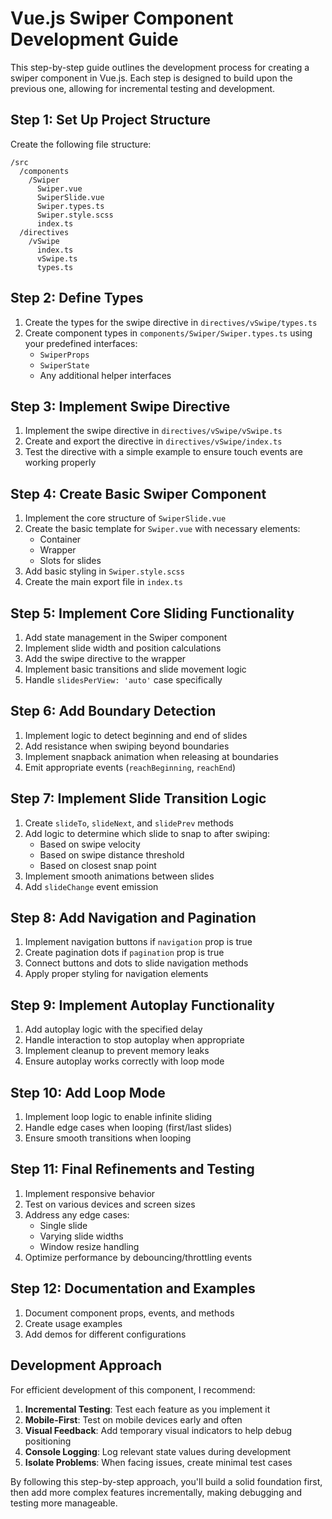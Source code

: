 # Vue.js Swiper Component Development Guide

This step-by-step guide outlines the development process for creating a swiper component in Vue.js. Each step is designed to build upon the previous one, allowing for incremental testing and development.

## Step 1: Set Up Project Structure

Create the following file structure:

```
/src
  /components
    /Swiper
      Swiper.vue
      SwiperSlide.vue
      Swiper.types.ts
      Swiper.style.scss
      index.ts
  /directives
    /vSwipe
      index.ts
      vSwipe.ts
      types.ts
```

## Step 2: Define Types

1. Create the types for the swipe directive in `directives/vSwipe/types.ts`
2. Create component types in `components/Swiper/Swiper.types.ts` using your predefined interfaces:
   - `SwiperProps`
   - `SwiperState`
   - Any additional helper interfaces

## Step 3: Implement Swipe Directive

1. Implement the swipe directive in `directives/vSwipe/vSwipe.ts`
2. Create and export the directive in `directives/vSwipe/index.ts`
3. Test the directive with a simple example to ensure touch events are working properly

## Step 4: Create Basic Swiper Component

1. Implement the core structure of `SwiperSlide.vue`
2. Create the basic template for `Swiper.vue` with necessary elements:
   - Container
   - Wrapper
   - Slots for slides
3. Add basic styling in `Swiper.style.scss`
4. Create the main export file in `index.ts`

## Step 5: Implement Core Sliding Functionality

1. Add state management in the Swiper component
2. Implement slide width and position calculations
3. Add the swipe directive to the wrapper
4. Implement basic transitions and slide movement logic
5. Handle `slidesPerView: 'auto'` case specifically

## Step 6: Add Boundary Detection

1. Implement logic to detect beginning and end of slides
2. Add resistance when swiping beyond boundaries
3. Implement snapback animation when releasing at boundaries
4. Emit appropriate events (`reachBeginning`, `reachEnd`)

## Step 7: Implement Slide Transition Logic

1. Create `slideTo`, `slideNext`, and `slidePrev` methods
2. Add logic to determine which slide to snap to after swiping:
   - Based on swipe velocity
   - Based on swipe distance threshold
   - Based on closest snap point
3. Implement smooth animations between slides
4. Add `slideChange` event emission

## Step 8: Add Navigation and Pagination

1. Implement navigation buttons if `navigation` prop is true
2. Create pagination dots if `pagination` prop is true
3. Connect buttons and dots to slide navigation methods
4. Apply proper styling for navigation elements

## Step 9: Implement Autoplay Functionality

1. Add autoplay logic with the specified delay
2. Handle interaction to stop autoplay when appropriate
3. Implement cleanup to prevent memory leaks
4. Ensure autoplay works correctly with loop mode

## Step 10: Add Loop Mode

1. Implement loop logic to enable infinite sliding
2. Handle edge cases when looping (first/last slides)
3. Ensure smooth transitions when looping

## Step 11: Final Refinements and Testing

1. Implement responsive behavior
2. Test on various devices and screen sizes
3. Address any edge cases:
   - Single slide
   - Varying slide widths
   - Window resize handling
4. Optimize performance by debouncing/throttling events

## Step 12: Documentation and Examples

1. Document component props, events, and methods
2. Create usage examples
3. Add demos for different configurations

## Development Approach

For efficient development of this component, I recommend:

1. **Incremental Testing**: Test each feature as you implement it
2. **Mobile-First**: Test on mobile devices early and often
3. **Visual Feedback**: Add temporary visual indicators to help debug positioning
4. **Console Logging**: Log relevant state values during development
5. **Isolate Problems**: When facing issues, create minimal test cases

By following this step-by-step approach, you'll build a solid foundation first, then add more complex features incrementally, making debugging and testing more manageable.
